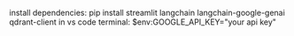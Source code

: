 install dependencies:
pip install streamlit langchain langchain-google-genai qdrant-client
in vs code terminal:
$env:GOOGLE_API_KEY="your api key"
